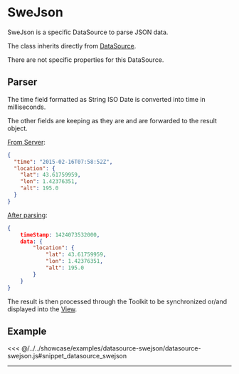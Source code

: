 # SweJson

SweJson is a specific DataSource to parse JSON data.

The class inherits directly from [DataSource](general.md).

There are not specific properties for this DataSource. 

## Parser
The time field formatted as String ISO Date is converted into time in milliseconds.

The other fields are keeping as they are and are forwarded to the result object.

<ins>From Server</ins>:

```json
{
  "time": "2015-02-16T07:58:52Z",
  "location": {
    "lat": 43.61759959, 
    "lon": 1.42376351, 
    "alt": 195.0
  }
}
```

<ins>After parsing</ins>:

```json
{
    timeStamp: 1424073532000,
    data: {
        "location": {
            "lat": 43.61759959, 
            "lon": 1.42376351, 
            "alt": 195.0
        }              
    }
}  
```

The result is then processed through the Toolkit to be synchronized or/and displayed into the [View](../../views/index).

<DocumentationLoad path="/guide/api/DataSource.html"/>

## Example

<<< @/../../showcase/examples/datasource-swejson/datasource-swejson.js#snippet_datasource_swejson

<hr class="demo-hr"/>

<Example path="/showcase/datasource-swejson.html" style="border:none;width:100%;height: 500px" />

